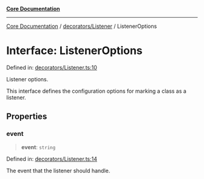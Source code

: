 [**Core Documentation**](../../../README.md)

***

[Core Documentation](../../../README.md) / [decorators/Listener](../README.md) / ListenerOptions

# Interface: ListenerOptions

Defined in: [decorators/Listener.ts:10](https://github.com/stonemjs/core/blob/e2200da501349da1fec304d821c002bb6d055b61/src/decorators/Listener.ts#L10)

Listener options.

This interface defines the configuration options for marking a class as a listener.

## Properties

### event

> **event**: `string`

Defined in: [decorators/Listener.ts:14](https://github.com/stonemjs/core/blob/e2200da501349da1fec304d821c002bb6d055b61/src/decorators/Listener.ts#L14)

The event that the listener should handle.
